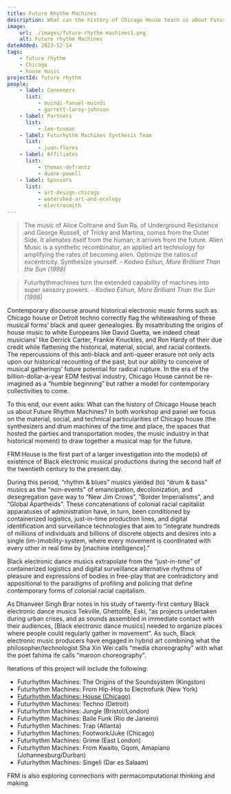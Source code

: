 ```yaml
---
title: Future Rhythm Machines
description: What can the history of Chicago House teach us about Future Rhythm Machines? In both workshop and panel we focus on the material, social, and technical particularities of Chicago house (the synthesizers and drum machines of the time and place, the spaces that hosted the parties and transportation modes, the music industry in that historical moment) to draw together a musical map for the future.
image:
    url: ./images/future-rhythm-machines1.png
    alt: Future rhythm Machines
dateAdded: 2023-12-14
tags:
    - future rhythm
    - Chicago
    - house music
projectId: future rhythm
people:
    - label: Conveners
      list:
          - muindi-fanuel-muindi
          - garrett-laroy-johnson
    - label: Partners
      list:
          - lee-tusman
    - label: Futurhythm Machines Synthesis Team
      list:
          - juan-flores
    - label: Affiliates
      list:
          - thomas-defrantz
          - duane-powell
    - label: Sponsors
      list:
          - art-design-chicago
          - watershed-art-and-ecology
          - electrosmith
---
```


> The music of Alice Coltrane and Sun Ra, of Underground Resistance and George Russell, of Tricky and Martina, comes from the Outer Side. It alienates itself from the human; it arrives from the future. Alien Music is a synthetic recombinator, an applied art technology for amplifying the rates of becoming alien. Optimize the ratios of excentricity. Synthesize yourself.
> <cite> - Kodwo Eshun, _More Brilliant Than the Sun_ (1998)</cite>

> Futurhythmachines turn the extended capability of machines into super sensory powers.
> <cite> - Kodwo Eshun, _More Brilliant Than the Sun_ (1998)</cite>

Contemporary discourse around historical electronic music forms such as Chicago house or Detroit techno correctly flag the whitewashing of these musical forms’ black and queer genealogies. By misattributing the origins of house music to white Europeans like David Guetta, we indeed cheat musicians’ like Derrick Carter, Frankie Knuckles, and Ron Hardy of their due credit while flattening the historical, material, social, and racial contexts. The repercussions of this anti-black and anti-queer erasure not only acts upon our historical recounting of the past, but our ability to conceive of musical gatherings’ future potential for radical rupture. In the era of the billion-dollar-a-year EDM festival industry, Chicago House cannot be re-imagined as a “humble beginning” but rather a model for contemporary collectivities to come.

To this end, our event asks: What can the history of Chicago House teach us about Future Rhythm Machines? In both workshop and panel we focus on the material, social, and technical particularities of Chicago house (the synthesizers and drum machines of the time and place, the spaces that hosted the parties and transportation modes, the music industry in that historical moment) to draw together a musical map for the future.

FRM:House is the first part of a larger investigation into the mode(s) of existence of Black electronic musical productions during the second half of the twentieth century to the present day.

During this period, “rhythm & blues” musics yielded (to) “drum & bass” musics as the "non-events" of emancipation, decolonization, and desegregation gave way to “New Jim Crows”, “Border Imperialisms”, and “Global Apartheids”. These concatenations of colonial racial capitalist apparatuses of administration have, in turn, been conditioned by containerized logistics, just-in-time production lines, and digital identification and surveillance technologies that aim to “integrate hundreds of millions of individuals and billions of discrete objects and desires into a single (im-)mobility-system, where every movement is coordinated with every other in real time by [machine intelligence].”

Black electronic dance musics extrapolate from the “just-in-time” of containerized logistics and digital surveillance alternative rhythms of pleasure and expressions of bodies in free-play that are contradictory and appositional to the paradigms of profiling and policing that define contemporary forms of colonial racial capitalism.

As Dhanveer Singh Brar notes in his study of twenty-first century Black electronic dance musics Tekville, Ghettolife, Eski, “as projects undertaken during urban crises, and as sounds assembled in immediate contact with their audiences, [Black electronic dance musics] needed to organize places where people could regularly gather in movement”. As such, Black electronic music producers have engaged in hybrid art combining what the philosopher/technologist Sha Xin Wei calls “media choreography” with what the poet fahima ife calls “maroon choreography”.

Iterations of this project will include the following:

-   Futurhythm Machines: The Origins of the Soundsystem (Kingston)
-   Futurhythm Machines: From Hip-Hop to Electrofunk (New York)
-   [Futurhythm Machines: House (Chicago)](/programs/24-5-10-future-rhythm-machines-chicago-house/)
-   Futurhythm Machines: Techno (Detroit)
-   Futurhythm Machines: Jungle (Bristol/London)
-   Futurhythm Machines: Baile Funk (Rio de Janeiro)
-   Futurhythm Machines: Trap (Atlanta)
-   Futurhythm Machines: Footwork/Juke (Chicago)
-   Futurhythm Machines: Grime (East London)
-   Futurhythm Machines: From Kwaito, Gqom, Amapiano (Johannesburg/Durban)
-   Futurhythm Machines: Singeli (Dar es Salaam)

FRM is also exploring connections with permacomputational thinking and making.
